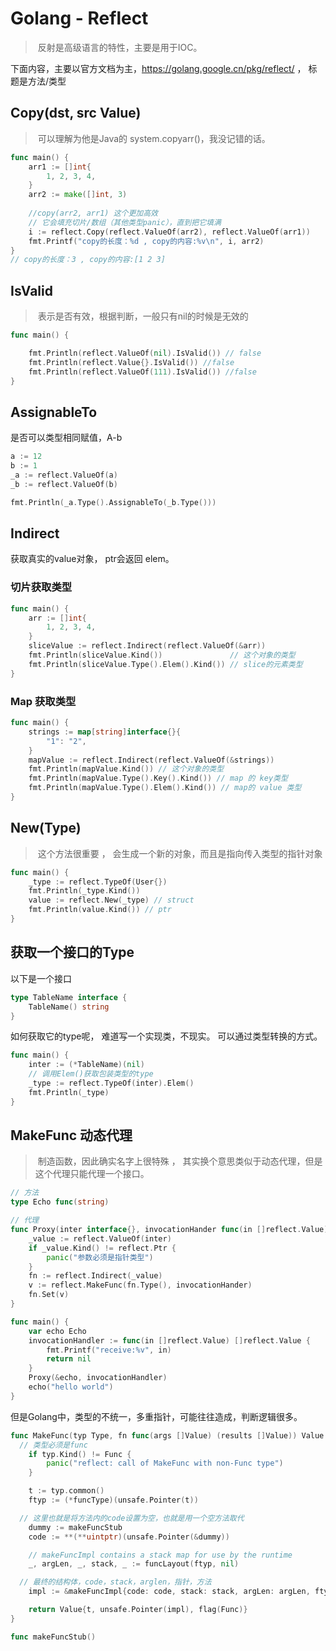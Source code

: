 # Golang - Reflect

> ​	反射是高级语言的特性，主要是用于IOC。

下面内容，主要以官方文档为主，https://golang.google.cn/pkg/reflect/ ， 标题是方法/类型



## Copy(dst, src Value)

> ​	可以理解为他是Java的 system.copyarr()，我没记错的话。

```go
func main() {
	arr1 := []int{
		1, 2, 3, 4,
	}
	arr2 := make([]int, 3)
	
	//copy(arr2, arr1) 这个更加高效
	// 它会填充切片/数组（其他类型panic），直到把它填满
	i := reflect.Copy(reflect.ValueOf(arr2), reflect.ValueOf(arr1))
	fmt.Printf("copy的长度：%d , copy的内容:%v\n", i, arr2)
}
// copy的长度：3 , copy的内容:[1 2 3]
```



## IsValid

> ​	表示是否有效，根据判断，一般只有nil的时候是无效的

```go
func main() {

	fmt.Println(reflect.ValueOf(nil).IsValid()) // false
	fmt.Println(reflect.Value{}.IsValid()) //false
	fmt.Println(reflect.ValueOf(111).IsValid()) //false
}
```



## AssignableTo

是否可以类型相同赋值，A-b

```go
a := 12
b := 1
_a := reflect.ValueOf(a)
_b := reflect.ValueOf(b)

fmt.Println(_a.Type().AssignableTo(_b.Type()))
```



## Indirect

获取真实的value对象，  ptr会返回 elem。





### 切片获取类型

```go
func main() {
	arr := []int{
		1, 2, 3, 4,
	}
	sliceValue := reflect.Indirect(reflect.ValueOf(&arr))
	fmt.Println(sliceValue.Kind())               // 这个对象的类型
	fmt.Println(sliceValue.Type().Elem().Kind()) // slice的元素类型
}
```





### Map 获取类型

```go
func main() {
	strings := map[string]interface{}{
		"1": "2",
	}
	mapValue := reflect.Indirect(reflect.ValueOf(&strings))
	fmt.Println(mapValue.Kind()) // 这个对象的类型
	fmt.Println(mapValue.Type().Key().Kind()) // map 的 key类型
	fmt.Println(mapValue.Type().Elem().Kind()) // map的 value 类型
}
```





## New(Type)

> ​	这个方法很重要 ， 会生成一个新的对象，而且是指向传入类型的指针对象

```go
func main() {
	_type := reflect.TypeOf(User{})
	fmt.Println(_type.Kind())
	value := reflect.New(_type) // struct 
	fmt.Println(value.Kind()) // ptr
}
```



## 获取一个接口的Type

以下是一个接口

```go
type TableName interface {
	TableName() string
}
```

如何获取它的type呢， 难道写一个实现类，不现实。 可以通过类型转换的方式。

```go
func main() {
	inter := (*TableName)(nil)
	// 调用Elem()获取包装类型的type
	_type := reflect.TypeOf(inter).Elem()
	fmt.Println(_type)
}
```



## MakeFunc  动态代理

> ​	制造函数，因此确实名字上很特殊 ， 其实换个意思类似于动态代理，但是这个代理只能代理一个接口。

```go
// 方法
type Echo func(string)

// 代理
func Proxy(inter interface{}, invocationHander func(in []reflect.Value) []reflect.Value) {
	_value := reflect.ValueOf(inter)
	if _value.Kind() != reflect.Ptr {
		panic("参数必须是指针类型")
	}
	fn := reflect.Indirect(_value)
	v := reflect.MakeFunc(fn.Type(), invocationHander)
	fn.Set(v)
}

func main() {
	var echo Echo
	invocationHandler := func(in []reflect.Value) []reflect.Value {
		fmt.Printf("receive:%v", in)
		return nil
	}
	Proxy(&echo, invocationHandler)
	echo("hello world")
}
```



但是Golang中，类型的不统一，多重指针，可能往往造成，判断逻辑很多。



```go
func MakeFunc(typ Type, fn func(args []Value) (results []Value)) Value {
  // 类型必须是func
	if typ.Kind() != Func {
		panic("reflect: call of MakeFunc with non-Func type")
	}

	t := typ.common()
	ftyp := (*funcType)(unsafe.Pointer(t))

  // 这里也就是将方法内的code设置为空，也就是用一个空方法取代
	dummy := makeFuncStub
	code := **(**uintptr)(unsafe.Pointer(&dummy))

	// makeFuncImpl contains a stack map for use by the runtime
	_, argLen, _, stack, _ := funcLayout(ftyp, nil)

  // 最终的结构体，code，stack，arglen，指针，方法
	impl := &makeFuncImpl{code: code, stack: stack, argLen: argLen, ftyp: ftyp, fn: fn}

	return Value{t, unsafe.Pointer(impl), flag(Func)}
}

func makeFuncStub()
```





## 

